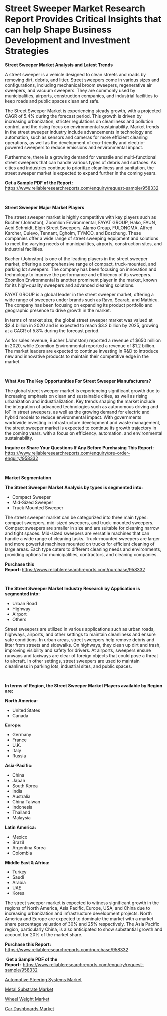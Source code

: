 <p><h1>Street Sweeper Market Research Report Provides Critical Insights that can help Shape Business Development and Investment Strategies</h1></p><p><strong>Street Sweeper Market Analysis and Latest Trends</strong></p>
<p><p>A street sweeper is a vehicle designed to clean streets and roads by removing dirt, debris, and litter. Street sweepers come in various sizes and configurations, including mechanical broom sweepers, regenerative air sweepers, and vacuum sweepers. They are commonly used by municipalities, airports, construction companies, and industrial facilities to keep roads and public spaces clean and safe.</p><p>The Street Sweeper Market is experiencing steady growth, with a projected CAGR of 5.4% during the forecast period. This growth is driven by increasing urbanization, stricter regulations on cleanliness and pollution control, and the rising focus on environmental sustainability. Market trends in the street sweeper industry include advancements in technology and automation, such as sensors and cameras for more efficient cleaning operations, as well as the development of eco-friendly and electric-powered sweepers to reduce emissions and environmental impact.</p><p>Furthermore, there is a growing demand for versatile and multi-functional street sweepers that can handle various types of debris and surfaces. As cities and industries continue to prioritize cleanliness and sanitation, the street sweeper market is expected to expand further in the coming years.</p></p>
<p><strong>Get a Sample PDF of the Report:&nbsp;</strong> <a href="https://www.reliableresearchreports.com/enquiry/request-sample/958332">https://www.reliableresearchreports.com/enquiry/request-sample/958332</a></p>
<p>&nbsp;</p>
<p><strong>Street Sweeper Major Market Players</strong></p>
<p><p>The street sweeper market is highly competitive with key players such as Bucher (Johnston), Zoomlion Environmental, FAYAT GROUP, Hako, FAUN, Aebi Schmidt, Elgin Street Sweepers, Alamo Group, FULONGMA, Alfred Karcher, Dulevo, Tennant, Egholm, TYMCO, and Boschung. These companies offer a wide range of street sweeping equipment and solutions to meet the varying needs of municipalities, airports, construction sites, and industrial facilities.</p><p>Bucher (Johnston) is one of the leading players in the street sweeper market, offering a comprehensive range of compact, truck-mounted, and parking lot sweepers. The company has been focusing on innovation and technology to improve the performance and efficiency of its sweepers. Zoomlion Environmental is another prominent player in the market, known for its high-quality sweepers and advanced cleaning solutions.</p><p>FAYAT GROUP is a global leader in the street sweeper market, offering a wide range of sweepers under brands such as Ravo, Scarab, and Mathieu. The company has been focusing on expanding its product portfolio and geographic presence to drive growth in the market. </p><p>In terms of market size, the global street sweeper market was valued at $2.4 billion in 2020 and is expected to reach $3.2 billion by 2025, growing at a CAGR of 5.8% during the forecast period. </p><p>As for sales revenue, Bucher (Johnston) reported a revenue of $650 million in 2020, while Zoomlion Environmental reported a revenue of $1.2 billion. The market leaders are expected to continue investing in R&D to introduce new and innovative products to maintain their competitive edge in the market.</p></p>
<p>&nbsp;</p>
<p><strong>What Are The Key Opportunities For Street Sweeper Manufacturers?</strong></p>
<p><p>The global street sweeper market is experiencing significant growth due to increasing emphasis on clean and sustainable cities, as well as rising urbanization and industrialization. Key trends shaping the market include the integration of advanced technologies such as autonomous driving and IoT in street sweepers, as well as the growing demand for electric and hybrid models to reduce environmental impact. With governments worldwide investing in infrastructure development and waste management, the street sweeper market is expected to continue its growth trajectory in the coming years, with a focus on efficiency, automation, and environmental sustainability.</p></p>
<p><strong>Inquire or Share Your Questions If Any Before Purchasing This Report:</strong> <a href="https://www.reliableresearchreports.com/enquiry/pre-order-enquiry/958332">https://www.reliableresearchreports.com/enquiry/pre-order-enquiry/958332</a></p>
<p>&nbsp;</p>
<p><strong>Market Segmentation</strong></p>
<p><strong>The Street Sweeper Market Analysis by types is segmented into:</strong></p>
<p><ul><li>Compact Sweeper</li><li>Mid-Sized Sweeper</li><li>Truck Mounted Sweeper</li></ul></p>
<p><p>The street sweeper market can be categorized into three main types: compact sweepers, mid-sized sweepers, and truck-mounted sweepers. Compact sweepers are smaller in size and are suitable for cleaning narrow and tight spaces. Mid-sized sweepers are versatile machines that can handle a wide range of cleaning tasks. Truck-mounted sweepers are larger and more powerful machines mounted on trucks for efficient cleaning of large areas. Each type caters to different cleaning needs and environments, providing options for municipalities, contractors, and cleaning companies.</p></p>
<p><strong>Purchase this Report:&nbsp;</strong><a href="https://www.reliableresearchreports.com/purchase/958332">https://www.reliableresearchreports.com/purchase/958332</a></p>
<p>&nbsp;</p>
<p><strong>The Street Sweeper Market Industry Research by Application is segmented into:</strong></p>
<p><ul><li>Urban Road</li><li>Highway</li><li>Airport</li><li>Others</li></ul></p>
<p><p>Street sweepers are utilized in various applications such as urban roads, highways, airports, and other settings to maintain cleanliness and ensure safe conditions. In urban areas, street sweepers help remove debris and litter from streets and sidewalks. On highways, they clean up dirt and trash, improving visibility and safety for drivers. At airports, sweepers ensure runways and taxiways are clear of foreign objects that could pose a threat to aircraft. In other settings, street sweepers are used to maintain cleanliness in parking lots, industrial sites, and public spaces.</p></p>
<p>&nbsp;</p>
<p><strong>In terms of Region, the Street Sweeper Market Players available by Region are:</strong></p>
<p>
    <p> <strong> North America: </strong>
        <ul>
            <li>United States</li>
            <li>Canada</li>
        </ul>
        </p> 
    <p> <strong> Europe: </strong>
        <ul>
            <li>Germany</li>
            <li>France</li>
            <li>U.K.</li>
            <li>Italy</li>
            <li>Russia</li>
        </ul>
        </p> 
    <p> <strong> Asia-Pacific: </strong>
        <ul>
            <li>China</li>
            <li>Japan</li>
            <li>South Korea</li>
            <li>India</li>
            <li>Australia</li>
            <li>China Taiwan</li>
            <li>Indonesia</li>
            <li>Thailand</li>
            <li>Malaysia</li>
        </ul>
        </p> 
    <p> <strong> Latin America: </strong>
        <ul>
            <li>Mexico</li>
            <li>Brazil</li>
            <li>Argentina Korea</li>
            <li>Colombia</li>
        </ul>
        </p> 
    <p> <strong> Middle East & Africa: </strong>
        <ul>
            <li>Turkey</li>
            <li>Saudi</li>
            <li>Arabia</li>
            <li>UAE</li>
            <li>Korea</li>
        </ul>
    </p>
    </p>
<p><p>The street sweeper market is expected to witness significant growth in the regions of North America, Asia Pacific, Europe, USA, and China due to increasing urbanization and infrastructure development projects. North America and Europe are expected to dominate the market with a market share percentage valuation of 30% and 25% respectively. The Asia Pacific region, particularly China, is also anticipated to show substantial growth and account for 20% of the market share.</p></p>
<p><strong>Purchase this Report: </strong><a href="https://www.reliableresearchreports.com/purchase/958332">https://www.reliableresearchreports.com/purchase/958332</a></p>
<p>&nbsp;<strong>Get a Sample PDF of the Report:&nbsp;&nbsp;</strong><a href="https://www.reliableresearchreports.com/enquiry/request-sample/958332">https://www.reliableresearchreports.com/enquiry/request-sample/958332</a></p>
<p><strong></strong></p>
<p><p><a href="https://github.com/guneycigdem35/Market-Research-Report-List-2/blob/main/automotive-steering-systems-market.md">Automotive Steering Systems Market</a></p><p><a href="https://issuu.com/reportprime-2/docs/metal-substrate-market-size-2030.pptx">Metal Substrate Market</a></p><p><a href="https://github.com/biheemgalvinlouises6hokrh3h/Market-Research-Report-List-1/blob/main/wheel-weight-market.md">Wheel Weight Market</a></p><p><a href="https://issuu.com/reportprime-2/docs/car-dashboards-market-size-2030.pptx">Car Dashboards Market</a></p></p>